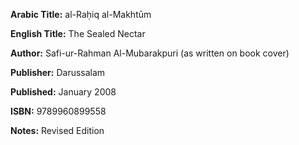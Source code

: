 **Arabic Title:** 	al-Raḥiq al-Makhtūm

**English Title:**	The Sealed Nectar



**Author:** 	Safi-ur-Rahman Al-Mubarakpuri (as written on book cover)

**Publisher:** 	Darussalam

**Published:** 	January 2008

**ISBN:** 	9789960899558



**Notes:** Revised Edition
